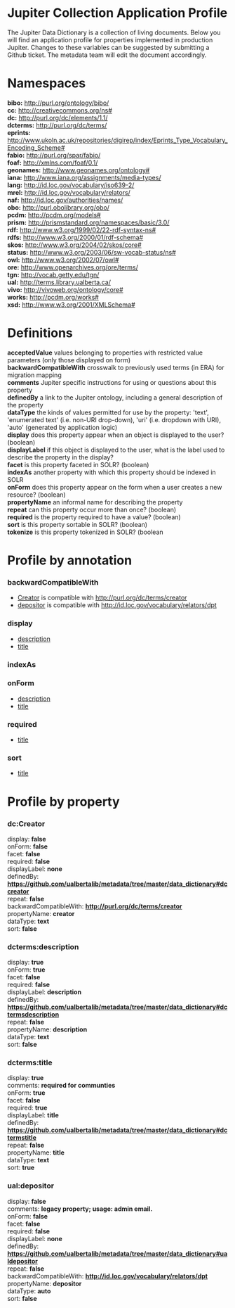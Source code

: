 # Jupiter Collection Application Profile

The Jupiter Data Dictionary is a collection of living documents. Below you will find an application profile for properties implemented in production Jupiter. Changes to these variables can be suggested by submitting a Github ticket. The metadata team will edit the document accordingly.

# Namespaces  
**bibo:** http://purl.org/ontology/bibo/  
**cc:** http://creativecommons.org/ns#  
**dc:** http://purl.org/dc/elements/1.1/  
**dcterms:** http://purl.org/dc/terms/  
**eprints:** http://www.ukoln.ac.uk/repositories/digirep/index/Eprints_Type_Vocabulary_Encoding_Scheme#  
**fabio:** http://purl.org/spar/fabio/  
**foaf:** http://xmlns.com/foaf/0.1/  
**geonames:** http://www.geonames.org/ontology#  
**iana:** http://www.iana.org/assignments/media-types/  
**lang:** http://id.loc.gov/vocabulary/iso639-2/  
**mrel:** http://id.loc.gov/vocabulary/relators/  
**naf:** http://id.loc.gov/authorities/names/  
**obo:** http://purl.obolibrary.org/obo/  
**pcdm:** http://pcdm.org/models#  
**prism:** http://prismstandard.org/namespaces/basic/3.0/  
**rdf:** http://www.w3.org/1999/02/22-rdf-syntax-ns#  
**rdfs:** http://www.w3.org/2000/01/rdf-schema#  
**skos:** http://www.w3.org/2004/02/skos/core#  
**status:** http://www.w3.org/2003/06/sw-vocab-status/ns#  
**owl:** http://www.w3.org/2002/07/owl#  
**ore:** http://www.openarchives.org/ore/terms/  
**tgn:** http://vocab.getty.edu/tgn/  
**ual:** http://terms.library.ualberta.ca/  
**vivo:** http://vivoweb.org/ontology/core#  
**works:** http://pcdm.org/works#  
**xsd:** http://www.w3.org/2001/XMLSchema#  

# Definitions

   **acceptedValue** values belonging to properties with restricted value parameters (only those displayed on form)  
   **backwardCompatibleWith** crosswalk to previously used terms (in ERA) for migration mapping  
   **comments** Jupiter specific instructions for using or questions about this property  
   **definedBy** a link to the Jupiter ontology, including a general description of the property  
   **dataType** the kinds of values permitted for use by the property: 'text', 'enumerated text' (i.e. non-URI drop-down), 'uri' (i.e. dropdown with URI), 'auto' (generated by application logic)  
   **display** does this property appear when an object is displayed to the user? (boolean)  
   **displayLabel** if this object is displayed to the user, what is the label used to describe the property in the display?  
   **facet** is this property faceted in SOLR? (boolean)  
   **indexAs** another property with which this property should be indexed in SOLR  
   **onForm** does this property appear on the form when a user creates a new resource? (boolean)  
   **propertyName** an informal name for describing the property  
   **repeat** can this property occur more than once? (boolean)  
   **required** is the property required to have a value? (boolean)  
   **sort** is this property sortable in SOLR? (boolean)  
   **tokenize** is this property tokenized in SOLR? (boolean  

# Profile by annotation
### backwardCompatibleWith  
  * [Creator](https://github.com/ualbertalib/metadata/tree/master/data_dictionary#dccreator) is compatible with http://purl.org/dc/terms/creator  
  * [depositor](https://github.com/ualbertalib/metadata/tree/master/data_dictionary#ualdepositor) is compatible with http://id.loc.gov/vocabulary/relators/dpt  
### display  
  * [description](https://github.com/ualbertalib/metadata/tree/master/data_dictionary#dctermsdescription  )  
  * [title](https://github.com/ualbertalib/metadata/tree/master/data_dictionary#dctermstitle  )  
### indexAs  
### onForm  
  * [description](https://github.com/ualbertalib/metadata/tree/master/data_dictionary#dctermsdescription  )  
  * [title](https://github.com/ualbertalib/metadata/tree/master/data_dictionary#dctermstitle  )  
### required  
  * [title](https://github.com/ualbertalib/metadata/tree/master/data_dictionary#dctermstitle  )  
### sort  
  * [title](https://github.com/ualbertalib/metadata/tree/master/data_dictionary#dctermstitle  )  

# Profile by property

### dc:Creator  
display: **false**  
onForm: **false**  
facet: **false**  
required: **false**  
displayLabel: **none**  
definedBy: **https://github.com/ualbertalib/metadata/tree/master/data_dictionary#dccreator**  
repeat: **false**  
backwardCompatibleWith: **http://purl.org/dc/terms/creator**  
propertyName: **creator**  
dataType: **text**  
sort: **false**  
### dcterms:description  
display: **true**  
onForm: **true**  
facet: **false**  
required: **false**  
displayLabel: **description**  
definedBy: **https://github.com/ualbertalib/metadata/tree/master/data_dictionary#dctermsdescription**  
repeat: **false**  
propertyName: **description**  
dataType: **text**  
sort: **false**  
### dcterms:title  
display: **true**  
comments: **required for communties**  
onForm: **true**  
facet: **false**  
required: **true**  
displayLabel: **title**  
definedBy: **https://github.com/ualbertalib/metadata/tree/master/data_dictionary#dctermstitle**  
repeat: **false**  
propertyName: **title**  
dataType: **text**  
sort: **true**  
### ual:depositor  
display: **false**  
comments: **legacy property; usage: admin email.**  
onForm: **false**  
facet: **false**  
required: **false**  
displayLabel: **none**  
definedBy: **https://github.com/ualbertalib/metadata/tree/master/data_dictionary#ualdepositor**  
repeat: **false**  
backwardCompatibleWith: **http://id.loc.gov/vocabulary/relators/dpt**  
propertyName: **depositor**  
dataType: **auto**  
sort: **false**  
